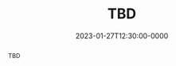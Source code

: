 ---
speaker: Jan Becker
affiliation: Apex.ai
website: "example.com"
date: 2023-01-27T12:30:00-0000
location: NVIDIA Auditorium
location-url: "https://campus-map.stanford.edu/?id=04-080"
title: "TBD"
abstract: "TBD"
youtube-code: "TBD"
---
